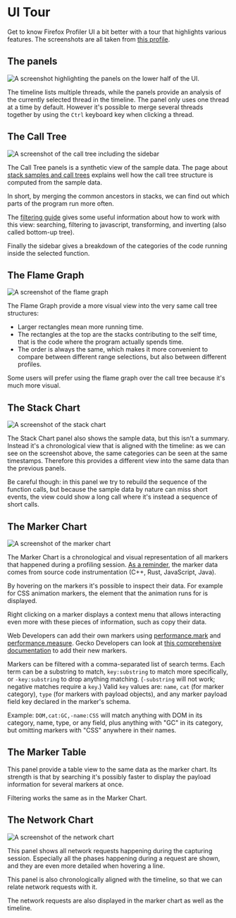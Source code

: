 # UI Tour

Get to know Firefox Profiler UI a bit better with a tour that highlights various features. The screenshots are all taken from [this profile](https://share.firefox.dev/3rRG46l).

## The panels

![A screenshot highlighting the panels on the lower half of the UI.](images/ui-tour-panels.png)

The timeline lists multiple threads, while the panels provide an analysis of the currently selected thread in the timeline. The panel only uses one thread at a time by default. However it's possible to merge several threads together by using the `Ctrl` keyboard key when clicking a thread.

## The Call Tree

![A screenshot of the call tree including the sidebar](images/ui-tour-panels-call-tree.png)

The Call Tree panels is a synthetic view of the sample data. The page about
[stack samples and call trees](guide-stack-samples-and-call-trees) explains well
how the call tree structure is computed from the sample data.

In short, by merging the common ancestors in stacks, we can find out
which parts of the program run more often.

The [filtering guide](guide-filtering-call-trees) gives some useful information
about how to work with this view: searching, filtering to javascript,
transforming, and inverting (also called bottom-up tree).

Finally the sidebar gives a breakdown of the categories of the code running
inside the selected function.

## The Flame Graph

![A screenshot of the flame graph](images/ui-tour-panels-flame-graph.png)

The Flame Graph provide a more visual view into the very same call tree
structures:

- Larger rectangles mean more running time.
- The rectangles at the top are the stacks contributing to the self time, that
  is the code where the program actually spends time.
- The order is always the same, which makes it more convenient to compare
  between different range selections, but also between different profiles.

Some users will prefer using the flame graph over the call tree because it's
much more visual.

## The Stack Chart

![A screenshot of the stack chart](images/ui-tour-panels-stack-chart.png)

The Stack Chart panel also shows the sample data, but this isn't a summary.
Instead it's a chronological view that is aligned with the timeline: as we can
see on the screenshot above, the same categories can be seen at the same
timestamps. Therefore this provides a different view into the same data than the
previous panels.

Be careful though: in this panel we try to rebuild the sequence of the function calls,
but because the sample data by nature can miss short events, the view could show
a long call where it's instead a sequence of short calls.

## The Marker Chart

![A screenshot of the marker chart](images/ui-tour-panels-marker-chart.png)

The Marker Chart is a chronological and visual representation of all markers
that happened during a profiling session. [As a reminder](./guide-profiler-fundamentals),
the marker data comes from source code instrumentation (C++, Rust, JavaScript,
Java).

By hovering on the markers it's possible to inspect their data. For example for
CSS animation markers, the element that the animation runs for is displayed.

Right clicking on a marker displays a context menu that allows interacting even
more with these pieces of information, such as copy their data.

Web Developers can add their own markers using [performance.mark](https://developer.mozilla.org/en-US/docs/Web/API/Performance/mark) and
[performance.measure](https://developer.mozilla.org/en-US/docs/Web/API/Performance/measure). Gecko Developers can look at [this comprehensive
documentation](https://firefox-source-docs.mozilla.org/tools/profiler/markers-guide.html) to add their new markers.

Markers can be filtered with a comma-separated list of search terms. Each term
can be a substring to match, `key:substring` to match more specifically,
or `-key:substring` to drop anything matching. (`-substring` will not work;
negative matches require a `key`.) Valid `key` values are: `name`, `cat` (for
marker category), `type` (for markers with payload objects), and any marker
payload field key declared in the marker's schema.

Example: `DOM,cat:GC,-name:CSS` will match anything with DOM in its category,
name, type, or any field, plus anything with "GC" in its category,
but omitting markers with "CSS" anywhere in their names.

## The Marker Table

This panel provide a table view to the same data as the marker chart. Its
strength is that by searching it's possibly faster to display the payload
information for several markers at once.

Filtering works the same as in the Marker Chart.

## The Network Chart

![A screenshot of the network chart](images/ui-tour-panels-network-chart.png)

This panel shows all network requests happening during the capturing session.
Especially all the phases happening during a request are shown, and they are
even more detailed when hovering a line.

This panel is also chronologically aligned with the timeline, so that we can
relate network requests with it.

The network requests are also displayed in the marker chart as well as the
timeline.

